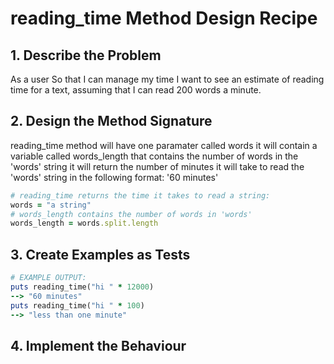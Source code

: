 #  reading_time Method Design Recipe

## 1. Describe the Problem

As a user
So that I can manage my time
I want to see an estimate of reading time for a text, assuming that I can read 200 words a minute.

## 2. Design the Method Signature

reading_time method will have one paramater called words
it will contain a variable called words_length that contains the number of words in the 'words' string
it will return the number of minutes it will take to read the 'words' string in the following format: '60 minutes'

```ruby
# reading_time returns the time it takes to read a string:
words = "a string"
# words_length contains the number of words in 'words'
words_length = words.split.length
```

## 3. Create Examples as Tests

```ruby
# EXAMPLE OUTPUT:
puts reading_time("hi " * 12000)
--> "60 minutes"
puts reading_time("hi " * 100)
--> "less than one minute"
```

## 4. Implement the Behaviour
